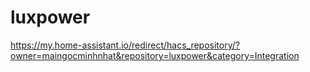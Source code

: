 # luxpower

https://my.home-assistant.io/redirect/hacs_repository/?owner=maingocminhnhat&repository=luxpower&category=Integration
